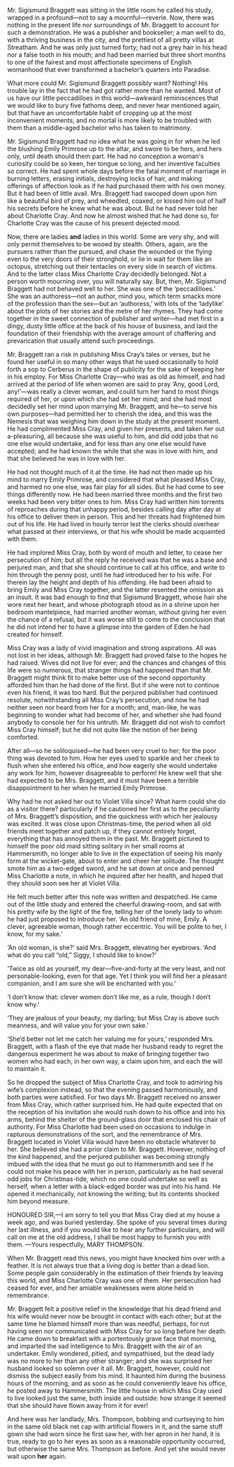 Mr. Sigismund Braggett was sitting in the little room he called his study, wrapped in a profound—not to say a mournful—reverie. Now, there was nothing in the present life nor surroundings of Mr. Braggett to account for such a demonstration. He was a publisher and bookseller; a man well to do, with a thriving business in the city, and the prettiest of all pretty villas at Streatham. And he was only just turned forty; had not a grey hair in his head nor a false tooth in his mouth; and had been married but three short months to one of the fairest and most affectionate specimens of English womanhood that ever transformed a bachelor’s quarters into Paradise.

What more could Mr. Sigismund Braggett possibly want? Nothing! His trouble lay in the fact that he had got rather more than he wanted. Most of us have our little peccadilloes in this world—awkward reminiscences that we would like to bury five fathoms deep, and never hear mentioned again, but that have an uncomfortable habit of cropping up at the most inconvenient moments; and no mortal is more likely to be troubled with them than a middle-aged bachelor who has taken to matrimony.

Mr. Sigismund Braggett had no idea what he was going in for when he led the blushing Emily Primrose up to the altar, and swore to be hers, and hers only, until death should them part. He had no conception a woman's curiosity could be so keen, her tongue so long, and her inventive faculties so correct. He had spent whole days before the fatal moment of marriage in burning letters, erasing initials, destroying locks of hair, and making offerings of affection look as if he had purchased them with his own money. But it had been of little avail. Mrs. Braggett
had swooped down upon him like a beautiful bird of prey, and wheedled, coaxed, or kissed him out of half his secrets before he knew what he was about. But he had never told her about Charlotte Cray. And now he almost wished that he had done so, for Charlotte Cray was the cause of his present dejected mood.

Now, there are ladies __and__ ladies in this world. Some are very shy, and will only permit themselves to be wooed by stealth. Others, again, are the pursuers rather than the pursued, and chase the wounded or the flying even to the very doors of their stronghold, or lie in wait for them like an octopus, stretching out their tentacles on every side in search of victims. And to the latter class Miss Charlotte Cray decidedly belonged. Not a person worth mourning over, you will naturally say. But, then, Mr. Sigismund Braggett had not behaved well to her. She was one of the ‘peccadilloes.’ She was an authoress—not an author, mind you, which term smacks more of the profession than the sex—but an ‘authoress,’ with lots of the ‘ladylike’ about the plots of her stories and the metre of her rhymes. They had come together in the sweet connection of publisher and writer—had met first in a dingy, dusty little office at the back of his house of business, and laid the foundation of their friendship with the average amount of chaffering and prevarication that usually attend such proceedings.

Mr. Braggett ran a risk in publishing Miss Cray’s tales or verses, but he found her useful in so many other ways that he used occasionally to hold forth a sop to Cerberus in the shape of publicity for the sake of keeping her in his employ. For Miss Charlotte Cray—who was as old
as himself, and had arrived at the period of life when women are said to pray ‘Any, good Lord, any!’—was really a clever woman, and could turn her hand to most things required of her, or upon which she had set her mind; and she had most decidedly set her mind upon marrying Mr. Braggett, and he—to serve his own purposes—had permitted her to cherish the idea, and this was the Nemesis that was weighing him down in the study at the present moment. He had complimented Miss Cray, and given her presents, and taken her out a-pleasuring, all because she was useful to him, and did odd jobs that no one else would undertake, and for less than any one else would have accepted; and he had known the while that she was in love with him, and that she believed he was in love with her.

He had not thought much of it at the time. He had not then made up his mind to marry Emily Primrose, and considered that what pleased Miss Cray, and harmed no one else, was fair play for all sides. But he had come to see things differently now. He had been married three months and the first two weeks had been very bitter ones to him. Miss Cray had written him torrents of reproaches during that unhappy period, besides calling day after day at his office to deliver them in person. This and her threats had frightened him out of his life. He had lived in hourly terror lest the clerks should overhear what passed at their interviews, or that his wife should be made acquainted with them.

He had implored Miss Cray, both by word of mouth and letter, to cease her persecution of him; but all the reply he received was that he was a base and perjured man, and that she should continue to call at his office, and write to him through the penny post, until he had introduced her to his wife. For therein lay the height and depth of his offending. He had been afraid to bring Emily and Miss Cray together, and the latter resented the omission as an insult. It was bad enough to find that Sigismund Braggett, whose hair she wore next her heart, and whose photograph stood as in a shrine upon her bedroom mantelpiece, had married another woman, without giving her even the chance of a refusal, but it was worse still to come to the conclusion that he did not intend her to have a glimpse into the garden of Eden he had created for himself.

Miss Cray was a lady of vivid imagination and strong aspirations. All was not lost in her ideas, although Mr. Braggett had proved false to the hopes he had raised. Wives did not live for ever; and the chances and changes of this life were so numerous, that stranger things had happened than that Mr. Braggett might think fit to make better use of the second opportunity afforded him than he had done of the first. But if she were not to continue even his friend, it was too hard. But the perjured publisher had continued resolute, notwithstanding all Miss Cray’s persecution, and now he had neither seen nor heard from her for a month; and, man-like, he was beginning to wonder what had become of her, and whether she had found anybody to console her for his untruth. Mr. Braggett did not wish to comfort Miss Cray himself; but he did not quite like the notion of her being comforted.

After all—so he soliloquised—he had been very cruel to her; for the poor thing was devoted to him. How her eyes used to sparkle and her cheek to flush when she entered his office, and how eagerly she would undertake any work for him, however disagreeable to perform! He knew well that she had expected to be Mrs. Braggett, and it must have been a terrible disappointment to her when he married Emily Primrose.

Why had he not asked her out to Violet Villa since? What harm could she do as a visitor there? particularly if he cautioned her first as to the peculiarity of Mrs. Braggett’s disposition, and the quickness with which her jealousy was excited. It was close upon Christmas-time, the period when all old friends meet together and patch up, if they cannot entirely forget, everything that has annoyed them in the past. Mr. Braggett pictured to himself the poor old maid sitting solitary in her small rooms at Hammersmith, no longer able to live in the expectation of seeing his manly form at the wicket-gate, about to enter and cheer her solitude. The thought smote him as a two-edged sword, and he sat down at once and penned Miss Charlotte a note, in which he inquired after her health, and hoped that they should soon see her at Violet Villa.

He felt much better after this note was written and despatched. He came out of the little study and entered the cheerful drawing-room, and sat with his pretty wife by the light of the fire, telling her of the lonely lady to whom he had just proposed to introduce her. ‘An old friend of mine, Emily. A clever, agreeable woman, though rather eccentric. You will be polite to her, I know, for my sake.’

‘An old woman, is she?’ said Mrs. Braggett, elevating her eyebrows. ‘And what do you call “old,” Siggy, I should like to know?’

‘Twice as old as yourself, my dear—five-and-forty at the very least, and not personable-looking, even for that age. Yet I think you will find her a pleasant companion, and I am sure she will be enchanted with you.’

‘I don’t know that: clever women don’t like me, as a rule, though I don’t know why.’

‘They are jealous of your beauty, my darling; but Miss Cray is above such meanness, and will value you for your own sake.’

‘She’d better not let me catch her valuing me for yours,’ responded Mrs. Braggett, with a flash of the eye that made her husband ready to regret the dangerous experiment he was about to make of bringing together two women who had each, in her own way, a claim upon him, and each the will to maintain it.

So he dropped the subject of Miss Charlotte Cray, and took to admiring his wife’s complexion instead, so that the evening passed harmoniously, and both parties were satisfied. For two days Mr. Braggett received no answer from Miss Cray, which rather surprised him. He had quite expected that on the reception of his invitation she would rush down to his office and into his arms, behind the shelter of the ground-glass door that enclosed his chair of authority. For Miss Charlotte had been used on occasions to indulge in rapturous demonstrations of the sort, and the remembrance of Mrs. Braggett located in Violet Villa would have been no obstacle whatever to her. She believed she had a prior claim to Mr. Braggett. However, nothing of the kind happened, and the perjured publisher was becoming strongly imbued with the idea that he must go out to Hammersmith and see if he could not make his peace with her in person, particularly as he had several odd jobs for Christmas-tide, which no one could undertake so well as herself, when a letter with a black-edged border was put into his hand. He opened it mechanically, not knowing the writing; but its contents shocked him beyond measure.

HONOURED SIR,—I am sorry to tell you that Miss Cray died at my house a week ago, and was buried
yesterday. She spoke of you several times during her last illness, and if you would like to hear any further particulars, and will call on me at the old address, I shall be most happy to furnish you with them. —Yours respectfully,
MARY THOMPSON.

When Mr. Braggett read this news, you might have knocked him over with a feather. It is not always true that a living dog is better than a dead lion. Some people gain considerably in the estimation of their friends by leaving this world, and Miss Charlotte Cray was one of them. Her persecution had ceased for ever, and her amiable weaknesses were alone held in remembrance.

Mr. Braggett felt a positive relief in the knowledge that his dead friend and his wife would never now be brought in contact with each other; but at the same time he blamed himself more than was needful, perhaps, for not having seen nor communicated with Miss Cray for so long before her death. He came down to breakfast with a portentously grave face that morning, and
imparted the sad intelligence to Mrs. Braggett with the air of an undertaker. Emily wondered, pitied, and sympathised, but the dead lady was no more to her than any other stranger; and she was surprised her husband looked so solemn over it all. Mr. Braggett, however, could not dismiss the subject easily from his mind. It haunted him during the business hours of the
morning, and as soon as he could conveniently leave his office, he posted away to Hammersmith. The little house in which Miss Cray used to live looked just the same, both inside and outside: how strange it seemed that she should have flown away from it for ever! 

And here was her landlady, Mrs. Thompson, bobbing and curtseying to him in the same old black net cap with artificial flowers in it, and the same stuff gown she had worn since he first saw her, with her apron in her hand, it is true, ready to go to her eyes as soon as a reasonable opportunity occurred, but otherwise the same Mrs. Thompson as before. And yet she would
never wait upon __her__ again.
